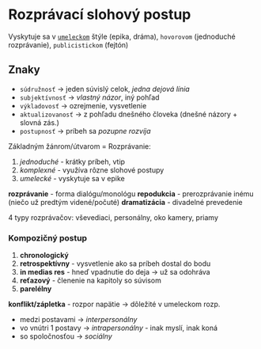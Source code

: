 # Rozprávací slohový postup
Vyskytuje sa v [`umeleckom`](umelecký%20štýl.md) štýle (epika, dráma), `hovorovom` (jednoduché rozprávanie), `publicistickom` (fejtón)

## Znaky
- `súdružnosť` -> jeden súvislý celok, *jedna dejová línia*
- `subjektívnosť` -> *vlastný názor*, iný pohľad
- `výkladovosť` -> ozrejmenie, vysvetlenie
- `aktualizovanosť` -> z pohľadu dnešného človeka (dnešné názory + slovná zás.)
- `postupnosť` -> príbeh sa *pozupne rozvíja*

Základným žánrom/útvarom = Rozprávanie:
 1. *jednoduché* - krátky príbeh, vtip
 2. *komplexné* - využíva rôzne slohové postupy
 3. *umelecké* - vyskytuje sa v epike

**rozprávanie** - forma dialógu/monológu
**repodukcia** - prerozprávanie inému (niečo už predtým videné/počuté)
**dramatizácia** - divadelné prevedenie

4 typy rozprávačov: vševediaci, personálny, oko kamery, priamy

### Kompozičný postup
1. **chronologický**
2. **retrospektívny** - vysvetlenie ako sa príbeh dostal do bodu
3. **in medias res** - hneď vpadnutie do deja -> už sa odohráva
4. **reťazový** - členenie na kapitoly so súvisom
5. **parelélny**

**konflikt/zápletka** - rozpor napätie -> dôležité v umeleckom rozp.
 - medzi postavami -> *interpersonálny*
 - vo vnútri 1 postavy -> *intrapersonálny* - inak myslí, inak koná
 - so spoločnosťou -> *sociálny*